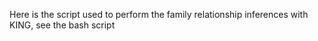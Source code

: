 Here is the script used to perform the family relationship inferences with KING, see the bash script
